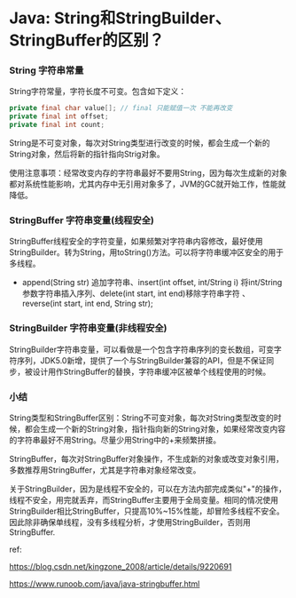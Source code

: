 # Java: String和StringBuilder、StringBuffer的区别？

### String 字符串常量

String字符常量，字符长度不可变。包含如下定义：

```java
private final char value[];	// final 只能赋值一次 不能再改变
private final int offset;
private final int count;
```

String是不可变对象，每次对String类型进行改变的时候，都会生成一个新的String对象，然后将新的指针指向Strig对象。

使用注意事项：经常改变内存的字符串最好不要用String，因为每次生成新的对象都对系统性能影响，尤其内存中无引用对象多了，JVM的GC就开始工作，性能就降低。

### StringBuffer 字符串变量(线程安全)

StringBuffer线程安全的字符变量，如果频繁对字符串内容修改，最好使用StringBuilder。转为String，用toString()方法。可以将字符串缓冲区安全的用于多线程。

- append(String str) 追加字符串、insert(int offset, int/String i) 将int/String参数字符串插入序列、delete(int start, int end)移除字符串字符 、reverse(int start, int end, String str);

### StringBuilder 字符串变量(非线程安全)

StringBuilder字符串变量，可以看做是一个包含字符串序列的变长数组，可变字符序列，JDK5.0新增，提供了一个与StringBuilder兼容的API，但是不保证同步，被设计用作StringBuffer的替换，字符串缓冲区被单个线程使用的时候。



### 小结

String类型和StringBuffer区别：String不可变对象，每次对String类型改变的时候，都会生成一个新的String对象，指针指向新的String对象，如果经常改变内容的字符串最好不用String。尽量少用String中的+来频繁拼接。

StringBuffer，每次对StringBuffer对象操作，不生成新的对象或改变对象引用，多数推荐用StringBuffer，尤其是字符串对象经常改变。

关于StringBuilder，因为是线程不安全的，可以在方法内部完成类似"+"的操作，线程不安全，用完就丢弃，而StringBuffer主要用于全局变量。相同的情况使用StringBuilder相比StringBuffer，只提高10%~15%性能，却冒险多线程不安全。因此除非确保单线程，没有多线程分析，才使用StringBuilder，否则用StringBuffer.



ref:

https://blog.csdn.net/kingzone_2008/article/details/9220691

https://www.runoob.com/java/java-stringbuffer.html